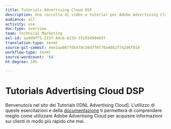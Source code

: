 ```yaml
---
title: Tutorials Advertising Cloud DSP
description: Una raccolta di video e tutorial per Adobe Advertising Cloud.
audience: all
activity: use
doc-type: overview
team: Technical Marketing
exl-id: aa9d9ff5-115f-44c6-b23d-3fc034904697
translation-type: tm+mt
source-git-commit: 4ee2aa00ffd5478c50d7f0f78a40b2f74206f818
workflow-type: tm+mt
source-wordcount: '54'
ht-degree: 18%

---
```


# Tutorials Advertising Cloud DSP

Benvenuto/a nel sito dei Tutorials [!DNL Advertising Cloud]. L&#39;utilizzo di queste esercitazioni e della [documentazione](https://helpx.adobe.com/support/advertising-cloud.html) ti permetterà di comprendere meglio come utilizzare Adobe Advertising Cloud per acquisire informazioni sui clienti in modo più rapido che mai.

<!--
See other -learn tutorials landing pages to get ideas for additional content
-->
